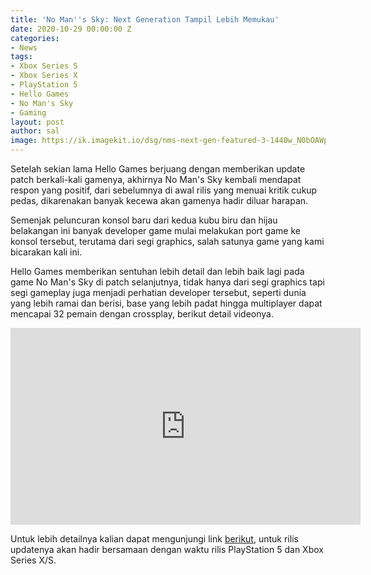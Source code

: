 ```yaml
---
title: 'No Man''s Sky: Next Generation Tampil Lebih Memukau'
date: 2020-10-29 00:00:00 Z
categories:
- News
tags:
- Xbox Series S
- Xbox Series X
- PlayStation 5
- Hello Games
- No Man's Sky
- Gaming
layout: post
author: sal
image: https://ik.imagekit.io/dsg/nms-next-gen-featured-3-1440w_N0bOAWpiUxmc.jpg
---
```


Setelah sekian lama Hello Games berjuang dengan memberikan update patch berkali-kali gamenya, akhirnya No Man's Sky kembali mendapat respon yang positif, dari sebelumnya di awal rilis yang menuai kritik cukup pedas, dikarenakan banyak kecewa akan gamenya hadir diluar harapan.

Semenjak peluncuran konsol baru dari kedua kubu biru dan hijau belakangan ini banyak developer game mulai melakukan port game ke konsol tersebut, terutama dari segi graphics, salah satunya game yang kami bicarakan kali ini.

Hello Games memberikan sentuhan lebih detail dan lebih baik lagi pada game No Man's Sky di patch selanjutnya, tidak hanya dari segi graphics tapi segi gameplay juga menjadi perhatian developer tersebut, seperti dunia yang lebih ramai dan berisi, base yang lebih padat hingga multiplayer dapat mencapai 32 pemain dengan crossplay, berikut detail videonya.

<div class="embed-container">
<iframe width="560" height="315" src="https://www.youtube.com/embed/jRnOtGftJek" frameborder="0" allow="accelerometer; autoplay; clipboard-write; encrypted-media; gyroscope; picture-in-picture" allowfullscreen></iframe>
</div>

Untuk lebih detailnya kalian dapat mengunjungi link [berikut](https://www.nomanssky.com/next-generation-update/), untuk rilis updatenya akan hadir bersamaan dengan waktu rilis PlayStation 5 dan Xbox Series X/S.
